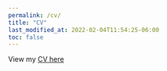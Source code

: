 ```yaml
---
permalink: /cv/
title: "CV"
last_modified_at: 2022-02-04T11:54:25-06:00
toc: false
---
```


View my [CV here](https://linzhanguca.github.io/_pages/zhang_cv.pdf)